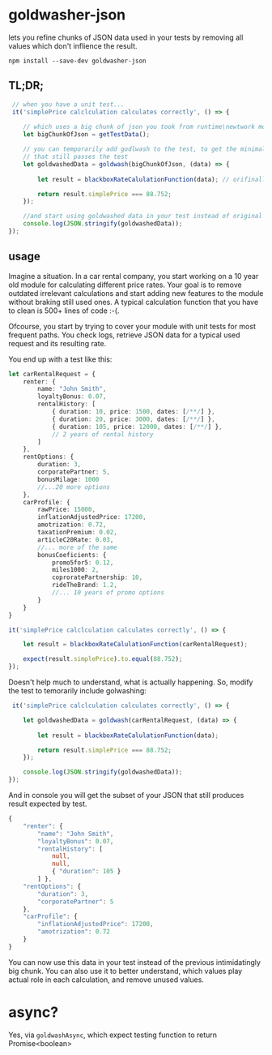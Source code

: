 # goldwasher-json

lets you refine chunks of JSON data used in your tests by removing all values which don't inflience the result.

`npm install --save-dev goldwasher-json`

## TL;DR;

```typescript
 // when you have a unit test... 
 it('simplePrice calclculation calculates correctly', () => {
    
    // which uses a big chunk of json you took from runtime\newtwork monitoring
    let bigChunkOfJson = getTestData();

    // you can temporarily add godlwash to the test, to get the minimal subset of data
    // that still passes the test
    let goldwashedData = goldwash(bigChunkOfJson, (data) => {
        
        let result = blackboxRateCalulationFunction(data); // orifinally used bigChunkOfJson

        return result.simplePrice === 88.752;
    });

    //and start using goldwashed data in your test instead of original full chunk
    console.log(JSON.stringify(goldwashedData));
});
```

## usage

Imagine a situation. In a car rental company, you start working on a 10 year old module 
for calculating different price rates. Your goal is to remove outdated irrelevant calculations
and start adding new features to the module without braking still used ones. 
A typical calculation function that you have to clean is 500+ lines of code :-(.

Ofcourse, you start by trying to cover your module with unit tests for most frequent paths. 
You check logs, retrieve JSON data for a typical used request and its resulting rate.

You end up with a test like this:

```typescript
let carRentalRequest = {
    renter: {
        name: "John Smith",
        loyaltyBonus: 0.07,
        rentalHistory: [
            { duration: 10, price: 1500, dates: [/**/] },
            { duration: 20, price: 3000, dates: [/**/] },
            { duration: 105, price: 12000, dates: [/**/] },
            // 2 years of rental history
        ]
    },
    rentOptions: {
        duration: 3,
        corporatePartner: 5,
        bonusMilage: 1000
        //...20 more options
    },
    carProfile: {
        rawPrice: 15000,
        inflationAdjustedPrice: 17200,
        amotrization: 0.72,
        taxationPremium: 0.02,
        articleC20Rate: 0.03,
        //... more of the same
        bonusCoeficients: {
            promo5for5: 0.12,
            miles1000: 2,
            coproratePartnership: 10,
            rideTheBrand: 1.2,
            //... 10 years of promo options
        }
    }
}

it('simplePrice calclculation calculates correctly', () => {

    let result = blackboxRateCalulationFunction(carRentalRequest);

    expect(result.simplePrice).to.equal(88.752);
});
```

Doesn't help much to understand, what is actually happening.
So, modify the test to temorarily include golwashing: 

```typescript
 it('simplePrice calclculation calculates correctly', () => {

    let goldwashedData = goldwash(carRentalRequest, (data) => {
        
        let result = blackboxRateCalulationFunction(data);

        return result.simplePrice === 88.752;
    });

    console.log(JSON.stringify(goldwashedData));
});
```

And in console you will get the subset of your JSON that still produces result expected by test.

```typescript 
{ 
    "renter": { 
        "name": "John Smith", 
        "loyaltyBonus": 0.07, 
        "rentalHistory": [
            null, 
            null, 
            { "duration": 105 }
        ] }, 
    "rentOptions": { 
        "duration": 3, 
        "corporatePartner": 5 
    }, 
    "carProfile": { 
        "inflationAdjustedPrice": 17200, 
        "amotrization": 0.72 
    } 
}
```

You can now use this data in your test instead of the previous intimidatingly big chunk.
You can also use it to better understand, which values play actual role in each calculation,
and remove unused values.

# async?

Yes, via `goldwashAsync`, which expect testing function to return Promise&lt;boolean&gt;